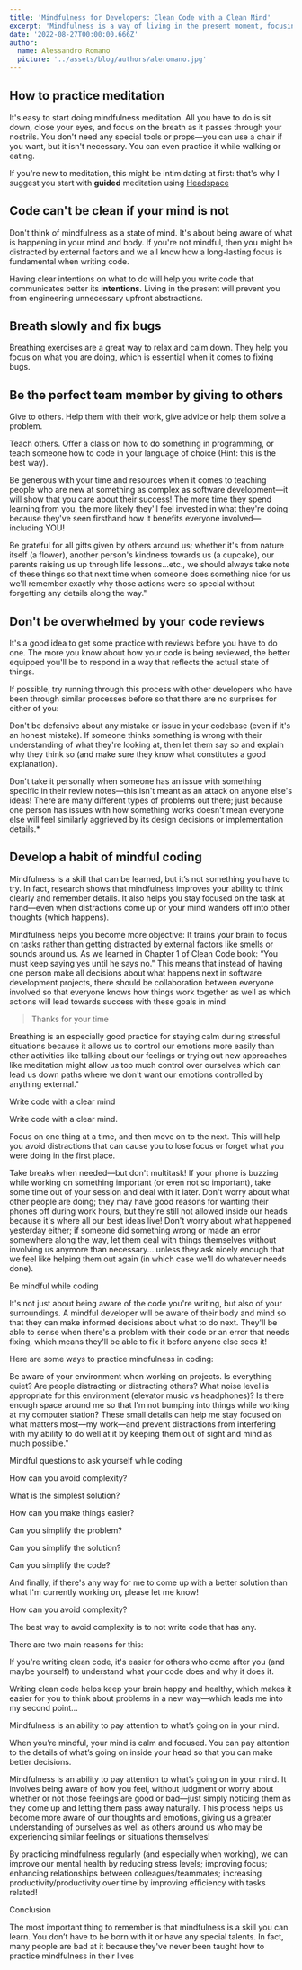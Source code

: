 ```yaml
---
title: 'Mindfulness for Developers: Clean Code with a Clean Mind'
excerpt: 'Mindfulness is a way of living in the present moment, focusing on what's happening right now. It can help you become more calm, relaxed and focused. This is an incredible skill for a developer.'
date: '2022-08-27T00:00:00.666Z'
author:
  name: Alessandro Romano
  picture: '../assets/blog/authors/aleromano.jpg'
---
```


## How to practice meditation

It's easy to start doing mindfulness meditation. All you have to do is sit down, close your eyes, and focus on the breath as it passes through your nostrils. You don't need any special tools or props—you can use a chair if you want, but it isn't necessary.
You can even practice it while walking or eating.

If you're new to meditation, this might be intimidating at first: that's why I suggest you start with **guided** meditation using [Headspace](https://www.headspace.com/)

## Code can't be clean if your mind is not

Don't think of mindfulness as a state of mind. It's about being aware of what is happening in your mind and body. If you're not mindful, then you might be distracted by external factors and we all know how a long-lasting focus is fundamental when writing code.

Having clear intentions on what to do will help you write code that communicates better its **intentions**.
Living in the present will prevent you from engineering unnecessary upfront abstractions.

## Breath slowly and fix bugs

Breathing exercises are a great way to relax and calm down. They help you focus on what you are doing, which is essential when it comes to fixing bugs.

## Be the perfect team member by giving to others

Give to others. Help them with their work, give advice or help them solve a problem.

Teach others. Offer a class on how to do something in programming, or teach someone how to code in your language of choice (Hint: this is the best way).

Be generous with your time and resources when it comes to teaching people who are new at something as complex as software development—it will show that you care about their success! The more time they spend learning from you, the more likely they'll feel invested in what they're doing because they've seen firsthand how it benefits everyone involved—including YOU!

Be grateful for all gifts given by others around us; whether it's from nature itself (a flower), another person's kindness towards us (a cupcake), our parents raising us up through life lessons...etc., we should always take note of these things so that next time when someone does something nice for us we'll remember exactly why those actions were so special without forgetting any details along the way."

## Don't be overwhelmed by your code reviews

It's a good idea to get some practice with reviews before you have to do one. The more you know about how your code is being reviewed, the better equipped you'll be to respond in a way that reflects the actual state of things.

If possible, try running through this process with other developers who have been through similar processes before so that there are no surprises for either of you:

Don't be defensive about any mistake or issue in your codebase (even if it's an honest mistake). If someone thinks something is wrong with their understanding of what they're looking at, then let them say so and explain why they think so (and make sure they know what constitutes a good explanation).

Don't take it personally when someone has an issue with something specific in their review notes—this isn't meant as an attack on anyone else's ideas! There are many different types of problems out there; just because one person has issues with how something works doesn't mean everyone else will feel similarly aggrieved by its design decisions or implementation details.\*

## Develop a habit of mindful coding

Mindfulness is a skill that can be learned, but it’s not something you have to try. In fact, research shows that mindfulness improves your ability to think clearly and remember details. It also helps you stay focused on the task at hand—even when distractions come up or your mind wanders off into other thoughts (which happens).

Mindfulness helps you become more objective: It trains your brain to focus on tasks rather than getting distracted by external factors like smells or sounds around us. As we learned in Chapter 1 of Clean Code book: “You must keep saying yes until he says no." This means that instead of having one person make all decisions about what happens next in software development projects, there should be collaboration between everyone involved so that everyone knows how things work together as well as which actions will lead towards success with these goals in mind

> Thanks for your time

Breathing is an especially good practice for staying calm during stressful situations because it allows us to control our emotions more easily than other activities like talking about our feelings or trying out new approaches like meditation might allow us too much control over ourselves which can lead us down paths where we don't want our emotions controlled by anything external."

Write code with a clear mind

Write code with a clear mind.

Focus on one thing at a time, and then move on to the next. This will help you avoid distractions that can cause you to lose focus or forget what you were doing in the first place.

Take breaks when needed—but don't multitask! If your phone is buzzing while working on something important (or even not so important), take some time out of your session and deal with it later. Don't worry about what other people are doing; they may have good reasons for wanting their phones off during work hours, but they're still not allowed inside our heads because it's where all our best ideas live! Don't worry about what happened yesterday either; if someone did something wrong or made an error somewhere along the way, let them deal with things themselves without involving us anymore than necessary... unless they ask nicely enough that we feel like helping them out again (in which case we'll do whatever needs done).

Be mindful while coding

It's not just about being aware of the code you're writing, but also of your surroundings. A mindful developer will be aware of their body and mind so that they can make informed decisions about what to do next. They'll be able to sense when there's a problem with their code or an error that needs fixing, which means they'll be able to fix it before anyone else sees it!

Here are some ways to practice mindfulness in coding:

Be aware of your environment when working on projects. Is everything quiet? Are people distracting or distracting others? What noise level is appropriate for this environment (elevator music vs headphones)? Is there enough space around me so that I'm not bumping into things while working at my computer station? These small details can help me stay focused on what matters most—my work—and prevent distractions from interfering with my ability to do well at it by keeping them out of sight and mind as much possible."

Mindful questions to ask yourself while coding

How can you avoid complexity?

What is the simplest solution?

How can you make things easier?

Can you simplify the problem?

Can you simplify the solution?

Can you simplify the code?

And finally, if there's any way for me to come up with a better solution than what I'm currently working on, please let me know!

How can you avoid complexity?

The best way to avoid complexity is to not write code that has any.

There are two main reasons for this:

If you're writing clean code, it's easier for others who come after you (and maybe yourself) to understand what your code does and why it does it.

Writing clean code helps keep your brain happy and healthy, which makes it easier for you to think about problems in a new way—which leads me into my second point...

Mindfulness is an ability to pay attention to what’s going on in your mind.

When you’re mindful, your mind is calm and focused. You can pay attention to the details of what’s going on inside your head so that you can make better decisions.

Mindfulness is an ability to pay attention to what’s going on in your mind. It involves being aware of how you feel, without judgment or worry about whether or not those feelings are good or bad—just simply noticing them as they come up and letting them pass away naturally. This process helps us become more aware of our thoughts and emotions, giving us a greater understanding of ourselves as well as others around us who may be experiencing similar feelings or situations themselves!

By practicing mindfulness regularly (and especially when working), we can improve our mental health by reducing stress levels; improving focus; enhancing relationships between colleagues/teammates; increasing productivity/productivity over time by improving efficiency with tasks related!

Conclusion

The most important thing to remember is that mindfulness is a skill you can learn. You don’t have to be born with it or have any special talents. In fact, many people are bad at it because they've never been taught how to practice mindfulness in their lives
